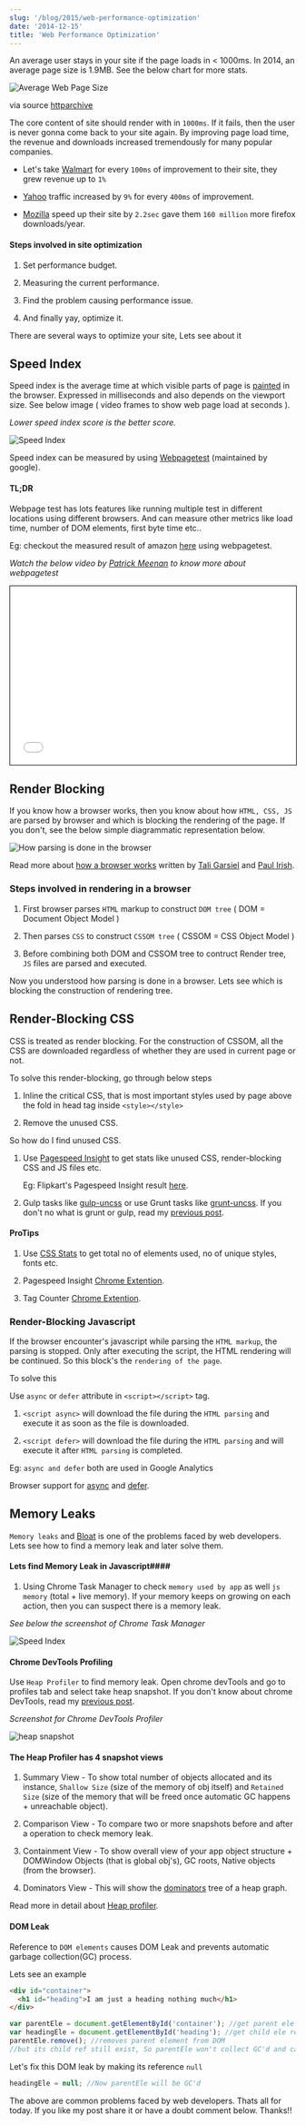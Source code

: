 ```yaml
---
slug: '/blog/2015/web-performance-optimization'
date: '2014-12-15'
title: 'Web Performance Optimization'
---
```


An average user stays in your site if the page loads in < 1000ms. In 2014, an average page size is 1.9MB. See the below chart for more stats.

<img src="./chart-Nov-15-2014.png" alt="Average Web Page Size" >

via source <a target="_blank" href="http://httparchive.org/interesting.php#bytesperpage">httparchive</a>

The core content of site should render with in `1000ms`. If it fails, then the user is never gonna come back to your site again. By improving page load time, the revenue and downloads increased tremendously for many popular companies.

- Let's take <a target="_blank" href="http://www.walmart.com/">Walmart</a> for every `100ms` of improvement to their site, they grew revenue up to `1%`

- <a target="_blank" href="https://www.Yahoo.com">Yahoo</a> traffic increased by `9%` for every `400ms` of improvement.

- <a target="_blank" href="https://www.Mozilla.com">Mozilla</a> speed up their site by `2.2sec` gave them `160 million` more firefox downloads/year.

#### Steps involved in site optimization

1. Set performance budget.

2. Measuring the current performance.

3. Find the problem causing performance issue.

4. And finally yay, optimize it.

There are several ways to optimize your site, Lets see about it

## Speed Index

Speed index is the average time at which visible parts of page is <a href="http://www.html5rocks.com/en/tutorials/internals/howbrowserswork/#Painting" title="Browser Painting">painted</a> in the browser. Expressed in milliseconds and also depends on the viewport size. See below image ( video frames to show web page load at seconds ).

<i>Lower speed index score is the better score.</i>

<img src="./compare_progress.png" alt="Speed Index" >

Speed index can be measured by using <a target="_blank" href="http://www.webpagetest.org/">Webpagetest</a> (maintained by google).

#### TL;DR

Webpage test has lots features like running multiple test in different locations using different browsers. And can measure other metrics like load time, number of DOM elements, first byte time etc..

Eg: checkout the measured result of amazon <a target="_blank" href="http://www.webpagetest.org/result/141126_29_DVN/">here</a> using webpagetest.

<i>Watch the below video by <a href="http://blog.patrickmeenan.com/" target="_blank">Patrick Meenan</a> to know more about webpagetest</i>

<iframe style="margin: 0 auto;text-align: center;width: 100%;border: 1px solid #000;" width="560" height="315" src="//www.youtube.com/embed/euVYHee1f1M" frameborder="0" allowfullscreen></iframe>

## Render Blocking

If you know how a browser works, then you know about how `HTML, CSS, JS` are parsed by browser and which is blocking the rendering of the page. If you don't, see the below simple diagrammatic representation below.

<img src="https://www.igvita.com/posts/12/doc-render-js.png" alt="How parsing is done in the browser" />

Read more about <a target="_blank" href="www.html5rocks.com/en/tutorials/internals/howbrowserswork/">how a browser works</a> written by <a target="_blank" href="http://www.html5rocks.com/en/profiles/#taligarsiel">Tali Garsiel</a> and <a target="_blank" href="http://www.paulirish.com/">Paul Irish</a>.

### Steps involved in rendering in a browser

1. First browser parses `HTML` markup to construct `DOM tree` ( DOM = Document Object Model )

2. Then parses `CSS` to construct `CSSOM tree` ( CSSOM = CSS Object Model )

3. Before combining both DOM and CSSOM tree to contruct Render tree, `JS` files are parsed and executed.

Now you understood how parsing is done in a browser. Lets see which is blocking the construction of rendering tree.

## Render-Blocking CSS

CSS is treated as render blocking. For the construction of CSSOM, all the CSS are downloaded regardless of whether they are used in current page or not.

To solve this render-blocking, go through below steps

1. Inline the critical CSS, that is most important styles used by page above the fold in head tag inside `<style></style>`

2. Remove the unused CSS.

So how do I find unused CSS.

1. Use <a target="_blank" href="https://developers.google.com/speed/pagespeed/insights/">Pagespeed Insight</a> to get stats like unused CSS, render-blocking CSS and JS files etc.

   Eg: Flipkart's Pagespeed Insight result <a target="_blank" href="https://developers.google.com/speed/pagespeed/insights/?url=Flipkart.com">here</a>.

2. Gulp tasks like <a href="https://www.npmjs.com/package/gulp-uncss" target="_blank">gulp-uncss</a> or use Grunt tasks like <a href="https://github.com/addyosmani/grunt-uncss" target="_blank">grunt-uncss</a>. If you don't no what is grunt or gulp, read my <a href="{{ site.baseurl }}/2014/10/27/Task-Automation-using-grunt-and-gulp/">previous post</a>.

#### ProTips

1. Use <a href="http://cssstats.com/" target="_blank">CSS Stats</a> to get total no of elements used, no of unique styles, fonts etc.

2. Pagespeed Insight <a target="_blank" href="https://chrome.google.com/webstore/detail/pagespeed-insights-by-goo/gplegfbjlmmehdoakndmohflojccocli?hl=en">Chrome Extention</a>.

3. Tag Counter <a target="_blank" href="hhttps://chrome.google.com/webstore/detail/tagcounter/okjmidhcodkplbehcomejnfjlkbdnjlg">Chrome Extention</a>.

### Render-Blocking Javascript

If the browser encounter's javascript while parsing the `HTML markup`, the parsing is stopped. Only after executing the script, the HTML rendering will be continued. So this block's the `rendering of the page`.

To solve this

Use `async` or `defer` attribute in `<script></script>` tag.

1. `<script async>` will download the file during the `HTML parsing` and execute it as soon as the file is downloaded.

2. `<script defer>` will download the file during the `HTML parsing` and will execute it after `HTML parsing` is completed.

Eg: `async and defer` both are used in Google Analytics

Browser support for <a target="_blank" href="http://caniuse.com/#search=async" title="async browser support">async</a> and
<a target="_blank" href="http://caniuse.com/#search=defer" title="defer browser support">defer</a>.

## Memory Leaks

`Memory leaks` and <a href="http://en.wikipedia.org/wiki/Bloating" title="bloating" target="_blank">Bloat</a> is one of the problems faced by web developers. Lets see how to find a memory leak and later solve them.

#### Lets find Memory Leak in Javascript####

1. Using Chrome Task Manager to check `memory used by app` as well `js memory` (total + live memory). If your memory keeps on growing on each action, then you can suspect there is a memory leak.

<i>See below the screenshot of Chrome Task Manager</i>

<img src="./task_manger.png" alt="Speed Index" />

#### Chrome DevTools Profiling

Use `Heap Profiler` to find memory leak. Open chrome devTools and go to profiles tab and select take heap snapshot.
If you don't know about chrome DevTools, read my <a target="_blank" href="https://gokul.site/blog/2014/09/12/chrome-devtools/" title="Chrome DevTools"> previous post</a>.

<i>Screenshot for Chrome DevTools Profiler</i>

<img src="./heap snapshot.png" alt="heap snapshot" />

#### The Heap Profiler has 4 snapshot views

1. Summary View - To show total number of objects allocated and its instance, `Shallow Size` (size of the memory of obj itself) and `Retained Size` (size of the memory that will be freed once automatic GC happens + unreachable object).

2. Comparison View - To compare two or more snapshots before and after a operation to check memory leak.

3. Containment View - To show overall view of your app object structure + DOMWindow Objects (that is global obj's), GC roots, Native objects (from the browser).

4. Dominators View - This will show the <a target="_blank" href="https://developer.chrome.com/devtools/docs/memory-analysis-101#dominators" title="dominators">dominators</a> tree of a heap graph.

Read more in detail about <a target="_blank" href="https://developer.chrome.com/devtools/docs/heap-profiling" title="Chrome devtools heap profile">Heap profiler</a>.

#### DOM Leak

Reference to `DOM elements` causes DOM Leak and prevents automatic garbage collection(GC) process.

Lets see an example

```html
<div id="container">
  <h1 id="heading">I am just a heading nothing much</h1>
</div>
```

```js
var parentEle = document.getElementById('container'); //get parent ele reference
var headingEle = document.getElementById('heading'); //get child ele reference
parentEle.remove(); //removes parent element from DOM
//but its child ref still exist, So parentEle won't collect GC'd and causes DOM Leak
```

Let's fix this DOM leak by making its reference `null`

```js
headingEle = null; //Now parentEle will be GC'd
```

The above are common problems faced by web developers. Thats all for today. If you like my post share it or have a doubt comment below. Thanks!!
